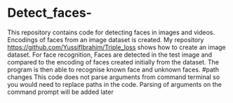 # Detect_faces-
This repository contains code for detecting faces in images and videos. Encodings of faces from an image dataset is created. My repository https://github.com/YussifIbrahim/Triple_loss shows how to create an image dataset. For face recognition, Faces are detected in the test image and compared to the encoding of faces created initially from the dataset. The program is then able to recognise known face and unknown faces.
#path changes
This code does not parse arguments from command terminal so you would need to replace paths in the code. Parsing of arguments on the command prompt will be added later
